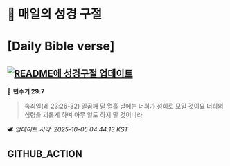 # 🙏 매일의 성경 구절
# [Daily Bible verse]
## [![README에 성경구절 업데이트](https://github.com/DONGSUKA/first_test/actions/workflows/update-readme-bible.yml/badge.svg)](https://github.com/DONGSUKA/first_test/actions/workflows/update-readme-bible.yml)
<!-- START_BIBLE_VERSE -->
📖 **민수기 29:7**
> 속죄일(레 23:26-32) 일곱째 달 열흘 날에는 너희가 성회로 모일 것이요 너희의 심령을 괴롭게 하며 아무 일도 하지 말 것이니라

🕊️ _업데이트 시각: 2025-10-05 04:44:13 KST_
  <!-- END_BIBLE_VERSE -->
## GITHUB_ACTION
